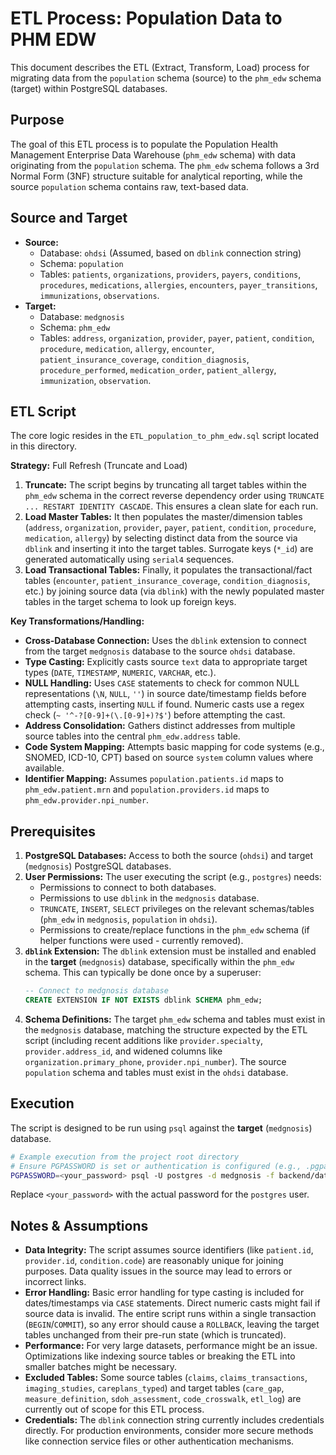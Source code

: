 # ETL Process: Population Data to PHM EDW

This document describes the ETL (Extract, Transform, Load) process for migrating data from the `population` schema (source) to the `phm_edw` schema (target) within PostgreSQL databases.

## Purpose

The goal of this ETL process is to populate the Population Health Management Enterprise Data Warehouse (`phm_edw` schema) with data originating from the `population` schema. The `phm_edw` schema follows a 3rd Normal Form (3NF) structure suitable for analytical reporting, while the source `population` schema contains raw, text-based data.

## Source and Target

*   **Source:**
    *   Database: `ohdsi` (Assumed, based on `dblink` connection string)
    *   Schema: `population`
    *   Tables: `patients`, `organizations`, `providers`, `payers`, `conditions`, `procedures`, `medications`, `allergies`, `encounters`, `payer_transitions`, `immunizations`, `observations`.
*   **Target:**
    *   Database: `medgnosis`
    *   Schema: `phm_edw`
    *   Tables: `address`, `organization`, `provider`, `payer`, `patient`, `condition`, `procedure`, `medication`, `allergy`, `encounter`, `patient_insurance_coverage`, `condition_diagnosis`, `procedure_performed`, `medication_order`, `patient_allergy`, `immunization`, `observation`.

## ETL Script

The core logic resides in the `ETL_population_to_phm_edw.sql` script located in this directory.

**Strategy:** Full Refresh (Truncate and Load)

1.  **Truncate:** The script begins by truncating all target tables within the `phm_edw` schema in the correct reverse dependency order using `TRUNCATE ... RESTART IDENTITY CASCADE`. This ensures a clean slate for each run.
2.  **Load Master Tables:** It then populates the master/dimension tables (`address`, `organization`, `provider`, `payer`, `patient`, `condition`, `procedure`, `medication`, `allergy`) by selecting distinct data from the source via `dblink` and inserting it into the target tables. Surrogate keys (`*_id`) are generated automatically using `serial4` sequences.
3.  **Load Transactional Tables:** Finally, it populates the transactional/fact tables (`encounter`, `patient_insurance_coverage`, `condition_diagnosis`, etc.) by joining source data (via `dblink`) with the newly populated master tables in the target schema to look up foreign keys.

**Key Transformations/Handling:**

*   **Cross-Database Connection:** Uses the `dblink` extension to connect from the target `medgnosis` database to the source `ohdsi` database.
*   **Type Casting:** Explicitly casts source `text` data to appropriate target types (`DATE`, `TIMESTAMP`, `NUMERIC`, `VARCHAR`, etc.).
*   **NULL Handling:** Uses `CASE` statements to check for common NULL representations (`\N`, `NULL`, `''`) in source date/timestamp fields before attempting casts, inserting `NULL` if found. Numeric casts use a regex check (`~ '^-?[0-9]+(\.[0-9]+)?$'`) before attempting the cast.
*   **Address Consolidation:** Gathers distinct addresses from multiple source tables into the central `phm_edw.address` table.
*   **Code System Mapping:** Attempts basic mapping for code systems (e.g., SNOMED, ICD-10, CPT) based on source `system` column values where available.
*   **Identifier Mapping:** Assumes `population.patients.id` maps to `phm_edw.patient.mrn` and `population.providers.id` maps to `phm_edw.provider.npi_number`.

## Prerequisites

1.  **PostgreSQL Databases:** Access to both the source (`ohdsi`) and target (`medgnosis`) PostgreSQL databases.
2.  **User Permissions:** The user executing the script (e.g., `postgres`) needs:
    *   Permissions to connect to both databases.
    *   Permissions to use `dblink` in the `medgnosis` database.
    *   `TRUNCATE`, `INSERT`, `SELECT` privileges on the relevant schemas/tables (`phm_edw` in `medgnosis`, `population` in `ohdsi`).
    *   Permissions to create/replace functions in the `phm_edw` schema (if helper functions were used - currently removed).
3.  **`dblink` Extension:** The `dblink` extension must be installed and enabled in the **target** (`medgnosis`) database, specifically within the `phm_edw` schema. This can typically be done once by a superuser:
    ```sql
    -- Connect to medgnosis database
    CREATE EXTENSION IF NOT EXISTS dblink SCHEMA phm_edw;
    ```
4.  **Schema Definitions:** The target `phm_edw` schema and tables must exist in the `medgnosis` database, matching the structure expected by the ETL script (including recent additions like `provider.specialty`, `provider.address_id`, and widened columns like `organization.primary_phone`, `provider.npi_number`). The source `population` schema and tables must exist in the `ohdsi` database.

## Execution

The script is designed to be run using `psql` against the **target** (`medgnosis`) database.

```bash
# Example execution from the project root directory
# Ensure PGPASSWORD is set or authentication is configured (e.g., .pgpass)
PGPASSWORD=<your_password> psql -U postgres -d medgnosis -f backend/database/ETL_population_to_phm_edw.sql
```

Replace `<your_password>` with the actual password for the `postgres` user.

## Notes & Assumptions

*   **Data Integrity:** The script assumes source identifiers (like `patient.id`, `provider.id`, `condition.code`) are reasonably unique for joining purposes. Data quality issues in the source may lead to errors or incorrect links.
*   **Error Handling:** Basic error handling for type casting is included for dates/timestamps via `CASE` statements. Direct numeric casts might fail if source data is invalid. The entire script runs within a single transaction (`BEGIN`/`COMMIT`), so any error should cause a `ROLLBACK`, leaving the target tables unchanged from their pre-run state (which is truncated).
*   **Performance:** For very large datasets, performance might be an issue. Optimizations like indexing source tables or breaking the ETL into smaller batches might be necessary.
*   **Excluded Tables:** Some source tables (`claims`, `claims_transactions`, `imaging_studies`, `careplans_typed`) and target tables (`care_gap`, `measure_definition`, `sdoh_assessment`, `code_crosswalk`, `etl_log`) are currently out of scope for this ETL process.
*   **Credentials:** The `dblink` connection string currently includes credentials directly. For production environments, consider more secure methods like connection service files or other authentication mechanisms.
